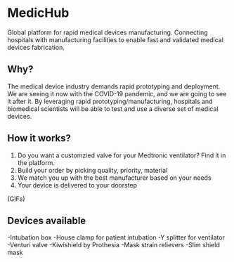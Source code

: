 # MedicHub
Global platform for rapid medical devices manufacturing. Connecting hospitals with manufacturing facilities to enable fast and validated medical devices fabrication.

## Why?
The medical device industry demands rapid prototyping and deployment. We are seeing it now with the COVID-19 pandemic, and we are going to see it after it. By leveraging rapid prototyping/manufacturing, hospitals and biomedical scientists will be able to test and use a diverse set of medical devices.

## How it works?
1. Do you want a customzied valve for your Medtronic ventilator? Find it in the platform.
2. Build your order by picking quality, priority, material
3. We match you up with the best manufacturer based on your needs
4. Your device is delivered to your doorstep

(GIFs)

## Devices available
-Intubation box
-House clamp for patient intubation
-Y splitter for ventilator
-Venturi valve
-Kiwishield by Prothesia
-Mask strain relievers
-Slim shield mask
